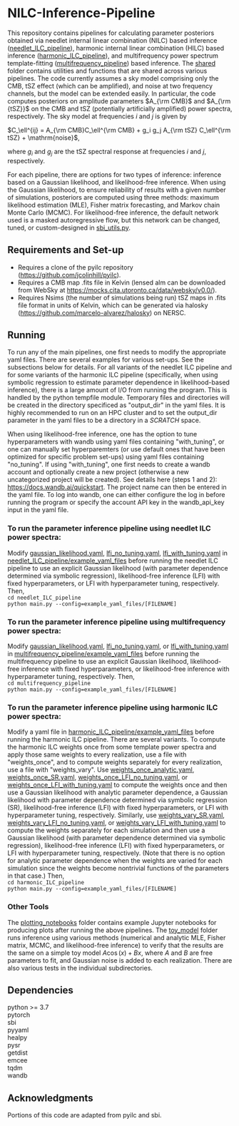 # NILC-Inference-Pipeline
This repository contains pipelines for calculating parameter posteriors obtained via needlet internal linear combination (NILC) based inference ([needlet_ILC_pipeline](needlet_ILC_pipeline/)), harmonic internal linear combination (HILC) based inference ([harmonic_ILC_pipeline](harmonic_ILC_pipeline/)), and multifrequency power spectrum template-fitting ([multifrequency_pipeline](multifrequency_pipeline/)) based inference. The [shared](shared/) folder contains utilities and functions that are shared across various pipelines. The code currently assumes a sky model comprising only the CMB, tSZ effect (which can be amplified), and noise at two frequency channels, but the model can be extended easily. In particular, the code computes posteriors on amplitude parameters $A_{\rm CMB}$ and $A_{\rm {tSZ}}$ on the CMB and tSZ (potentially artificially amplified) power spectra, respectively. The sky model at frequencies $i$ and $j$ is given by  

$C_\ell^{ij} = A_{\rm CMB}C_\ell^{\rm CMB} + g_i g_j A_{\rm tSZ} C_\ell^{\rm tSZ} + \mathrm{noise}$, 

where $g_i$ and $g_j$ are the tSZ spectral response at frequencies $i$ and $j$, respectively.

For each pipeline, there are options for two types of inference: inference based on a Gaussian likelihood, and likelihood-free inference. When using the Gaussian likelihood, to ensure reliability of results with a given number of simulations, posteriors are computed using three methods: maximum likelihood estimation (MLE), Fisher matrix forecasting, and Markov chain Monte Carlo (MCMC). For likelihood-free inference, the default network used is a masked autoregressive flow, but this network can be changed, tuned, or custom-designed in [sbi_utils.py](shared/sbi_utils.py).

## Requirements and Set-up
 - Requires a clone of the pyilc repository (https://github.com/jcolinhill/pyilc). 
 - Requires a CMB map .fits file in Kelvin (lensed alm can be downloaded from WebSky at https://mocks.cita.utoronto.ca/data/websky/v0.0/). 
 - Requires Nsims (the number of simulations being run) tSZ maps in .fits file format in units of Kelvin, which can be generated via halosky (https://github.com/marcelo-alvarez/halosky) on NERSC.  

## Running
To run any of the main pipelines, one first needs to modify the appropriate yaml files. There are several examples for various set-ups. See the subsections below for details. For all variants of the needlet ILC pipeline and for some variants of the harmonic ILC pipeline (specifically, when using symbolic regression to estimate parameter dependence in likelihood-based inference), there is a large amount of I/O from running the program. This is handled by the python tempfile module. Temporary files and directories will be created in the directory specificed as "output_dir" in the yaml files. It is highly recommended to run on an HPC cluster and to set the output_dir parameter in the yaml files to be a directory in a *SCRATCH* space.  

When using likelihood-free inference, one has the option to tune hyperparameters with wandb using yaml files containing "with_tuning", or one can manually set hyperparemters (or use default ones that have been optimized for specific problem set-ups) using yaml files containing "no_tuning". If using "with_tuning", one first needs to create a wandb account and optionally create a new project (otherwise a new uncategorized project will be created). See details here (steps 1 and 2): https://docs.wandb.ai/quickstart. The project name can then be entered in the yaml file. To log into wandb, one can either configure the log in before running the program or specify the account API key in the wandb_api_key input in the yaml file.        

### To run the parameter inference pipeline using needlet ILC power spectra:  
Modify [gaussian_likelihood.yaml](needlet_ILC_pipeline/example_yaml_files/gaussian_likelihood.yaml), [lfi_no_tuning.yaml](needlet_ILC_pipeline/example_yaml_files/lfi_no_tuning.yaml), [lfi_with_tuning.yaml](needlet_ILC_pipeline/example_yaml_files/lfi_with_tuning.yaml) in [needlet_ILC_pipeline/example_yaml_files](needlet_ILC_pipeline/example_yaml_files) before running the needlet ILC pipeline to use an explicit Gaussian likelihood (with parameter dependence determined via symbolic regression), likelihood-free inference (LFI) with fixed hyperparameters, or LFI with hyperparameter tuning, respectively. Then,  
```cd needlet_ILC_pipeline```   
```python main.py --config=example_yaml_files/[FILENAME]```       

### To run the parameter inference pipeline using multifrequency power spectra:  
Modify [gaussian_likelihood.yaml](multifrequency_pipeline/example_yaml_files/gaussian_likelihood.yaml), [lfi_no_tuning.yaml](multifrequency_pipeline/example_yaml_files/lfi_no_tuning.yaml), or [lfi_with_tuning.yaml](multifrequency_pipeline/example_yaml_files/lfi_with_tuning.yaml) in [multifrequency_pipeline/example_yaml_files](multifrequency_pipeline/example_yaml_files) before running the multifrequency pipeline to use an explicit Gaussian likelihood, likelihood-free inference with fixed hyperparameters, or likelihood-free inference with hyperparameter tuning, respectively. Then,    
```cd multifrequency_pipeline```       
```python main.py --config=example_yaml_files/[FILENAME]```  

### To run the parameter inference pipeline using harmonic ILC power spectra: 
Modify a yaml file in [harmonic_ILC_pipeline/example_yaml_files](harmonic_ILC_pipeline/example_yaml_files) before running the harmonic ILC pipeline. There are several variants.  To compute the harmonic ILC weights once from some template power spectra and apply those same weights to every realization, use a file with "weights_once", and to compute weights separately for every realization, use a file with "weights_vary". Use [weights_once_analytic.yaml](harmonic_ILC_pipeline/example_yaml_files/weights_once_analytic.yaml), [weights_once_SR.yaml](harmonic_ILC_pipeline/example_yaml_files/weights_once_SR.yaml), [weights_once_LFI_no_tuning.yaml](harmonic_ILC_pipeline/example_yaml_files/weights_once_LFI_no_tuning.yaml), or [weights_once_LFI_with_tuning.yaml](harmonic_ILC_pipeline/example_yaml_files/weights_once_LFI_with_tuning.yaml) to compute the weights once and then use a Gaussian likelihood with analytic parameter dependence, a Gaussian likelihood with parameter dependence determined via symbolic regression (SR), likelihood-free inference (LFI) with fixed hyperparameters, or LFI with hyperparameter tuning, respectively. Similarly, use [weights_vary_SR.yaml](harmonic_ILC_pipeline/example_yaml_files/weights_vary_SR.yaml), [weights_vary_LFI_no_tuning.yaml](harmonic_ILC_pipeline/example_yaml_files/weights_vary_LFI_no_tuning.yaml), or [weights_vary_LFI_with_tuning.yaml](harmonic_ILC_pipeline/example_yaml_files/weights_vary_LFI_with_tuning.yaml) to compute the weights separately for each simulation and then use a Gaussian likelihood (with parameter dependence determined via symbolic regression), likelihood-free inference (LFI) with fixed hyperparameters, or LFI with hyperparameter tuning, respectively. (Note that there is no option for analytic parameter dependence when the weights are varied for each simulation since the weights become nontrivial functions of the parameters in that case.) Then,   
```cd harmonic_ILC_pipeline```       
```python main.py --config=example_yaml_files/[FILENAME]```  

### Other Tools
The [plotting_notebooks](plotting_notebooks/) folder contains example Jupyter notebooks for producing plots after running the above pipelines. The [toy_model](toy_model/) folder runs inference using various methods (numerical and analytic MLE, Fisher matrix, MCMC, and likelihood-free inference) to verify that the results are the same on a simple toy model $A \cos(x) + Bx$, where $A$ and $B$ are free parameters to fit, and Gaussian noise is added to each realization. There are also various tests in the individual subdirectories.  

## Dependencies
python >= 3.7   
pytorch  
sbi  
pyyaml   
healpy  
pysr  
getdist  
emcee  
tqdm  
wandb  

## Acknowledgments  
Portions of this code are adapted from pyilc and sbi.  